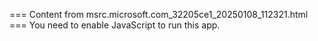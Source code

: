 === Content from msrc.microsoft.com_32205ce1_20250108_112321.html ===
You need to enable JavaScript to run this app.
